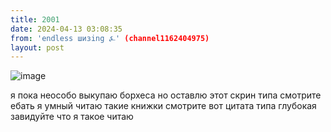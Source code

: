 ```yaml
---
title: 2001
date: 2024-04-13 03:08:35
from: 'endless шизing ⍼' (channel1162404975)
layout: post
---
```


![image](photos/photo_307@13-04-2024_03-08-35.jpg)

я пока неособо выкупаю борхеса но оставлю этот скрин типа смотрите ебать я умный читаю такие книжки 
смотрите вот цитата типа глубокая завидуйте что я такое читаю

